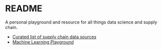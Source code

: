 # README
A personal playground and resource for all things data science and supply chain.

- [Curated list of supply chain data sources](https://github.com/natedejong/natedejong/blob/main/SC_data_sources.md)
- [Machine Learning Playground](https://github.com/natedejong/machine-learning)
